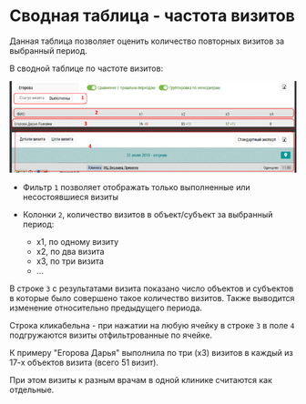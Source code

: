 # Сводная таблица - частота визитов

Данная таблица позволяет оценить количество повторных визитов за выбранный период.

В сводной таблице по частоте визитов:

![](../images/reports-summary-frequency.png) 

- Фильтр `1` позволяет отображать только выполненные или несостоявшиеся визиты

- Колонки `2`, количество визитов в объект/субъект за выбранный период:
  - x1, по одному визиту
  - x2, по два визита
  - x3, по три визита
  - ...
  
В строке `3` с результатами визита показано число объектов и субъектов в которые было совершено такое количество визитов.
Также выводится изменение относительно предыдущего периода.

Строка кликабельна - при нажатии на любую ячейку в строке `3` в поле `4` подгружаются визиты отфильтрованные по ячейке.

К примеру "Егорова Дарья" выполнила по три (x3) визитов в каждый из 17-х объектов визита (всего 51 визит).

При этом визиты к разным врачам в одной клинике считаются как отдельные.
